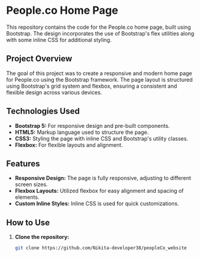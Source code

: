 # People.co Home Page

This repository contains the code for the People.co home page, built using Bootstrap. The design incorporates the use of Bootstrap's flex utilities along with some inline CSS for additional styling.

## Project Overview

The goal of this project was to create a responsive and modern home page for People.co using the Bootstrap framework. The page layout is structured using Bootstrap's grid system and flexbox, ensuring a consistent and flexible design across various devices.

## Technologies Used

- **Bootstrap 5:** For responsive design and pre-built components.
- **HTML5:** Markup language used to structure the page.
- **CSS3:** Styling the page with inline CSS and Bootstrap's utility classes.
- **Flexbox:** For flexible layouts and alignment.

## Features

- **Responsive Design:** The page is fully responsive, adjusting to different screen sizes.
- **Flexbox Layouts:** Utilized flexbox for easy alignment and spacing of elements.
- **Custom Inline Styles:** Inline CSS is used for quick customizations.

## How to Use

1. **Clone the repository:**
   ```bash
   git clone https://github.com/Nikita-developer38/peopleCo_website
